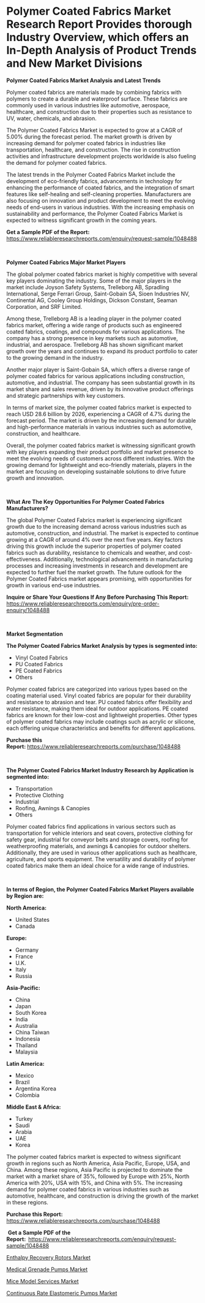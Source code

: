 <p><h1>Polymer Coated Fabrics Market Research Report Provides thorough Industry Overview, which offers an In-Depth Analysis of Product Trends and New Market Divisions</h1></p><p><strong>Polymer Coated Fabrics Market Analysis and Latest Trends</strong></p>
<p><p>Polymer coated fabrics are materials made by combining fabrics with polymers to create a durable and waterproof surface. These fabrics are commonly used in various industries like automotive, aerospace, healthcare, and construction due to their properties such as resistance to UV, water, chemicals, and abrasion.</p><p>The Polymer Coated Fabrics Market is expected to grow at a CAGR of 5.00% during the forecast period. The market growth is driven by increasing demand for polymer coated fabrics in industries like transportation, healthcare, and construction. The rise in construction activities and infrastructure development projects worldwide is also fueling the demand for polymer coated fabrics.</p><p>The latest trends in the Polymer Coated Fabrics Market include the development of eco-friendly fabrics, advancements in technology for enhancing the performance of coated fabrics, and the integration of smart features like self-healing and self-cleaning properties. Manufacturers are also focusing on innovation and product development to meet the evolving needs of end-users in various industries. With the increasing emphasis on sustainability and performance, the Polymer Coated Fabrics Market is expected to witness significant growth in the coming years.</p></p>
<p><strong>Get a Sample PDF of the Report:&nbsp;</strong> <a href="https://www.reliableresearchreports.com/enquiry/request-sample/1048488">https://www.reliableresearchreports.com/enquiry/request-sample/1048488</a></p>
<p>&nbsp;</p>
<p><strong>Polymer Coated Fabrics Major Market Players</strong></p>
<p><p>The global polymer coated fabrics market is highly competitive with several key players dominating the industry. Some of the major players in the market include Joyson Safety Systems, Trelleborg AB, Spradling International, Serge Ferrari Group, Saint-Gobain SA, Sioen Industries NV, Continental AG, Cooley Group Holdings, Dickson Constant, Seaman Corporation, and SRF Limited.</p><p>Among these, Trelleborg AB is a leading player in the polymer coated fabrics market, offering a wide range of products such as engineered coated fabrics, coatings, and compounds for various applications. The company has a strong presence in key markets such as automotive, industrial, and aerospace. Trelleborg AB has shown significant market growth over the years and continues to expand its product portfolio to cater to the growing demand in the industry.</p><p>Another major player is Saint-Gobain SA, which offers a diverse range of polymer coated fabrics for various applications including construction, automotive, and industrial. The company has seen substantial growth in its market share and sales revenue, driven by its innovative product offerings and strategic partnerships with key customers.</p><p>In terms of market size, the polymer coated fabrics market is expected to reach USD 28.6 billion by 2026, experiencing a CAGR of 4.7% during the forecast period. The market is driven by the increasing demand for durable and high-performance materials in various industries such as automotive, construction, and healthcare.</p><p>Overall, the polymer coated fabrics market is witnessing significant growth with key players expanding their product portfolio and market presence to meet the evolving needs of customers across different industries. With the growing demand for lightweight and eco-friendly materials, players in the market are focusing on developing sustainable solutions to drive future growth and innovation.</p></p>
<p>&nbsp;</p>
<p><strong>What Are The Key Opportunities For Polymer Coated Fabrics Manufacturers?</strong></p>
<p><p>The global Polymer Coated Fabrics market is experiencing significant growth due to the increasing demand across various industries such as automotive, construction, and industrial. The market is expected to continue growing at a CAGR of around 4% over the next five years. Key factors driving this growth include the superior properties of polymer coated fabrics such as durability, resistance to chemicals and weather, and cost-effectiveness. Additionally, technological advancements in manufacturing processes and increasing investments in research and development are expected to further fuel the market growth. The future outlook for the Polymer Coated Fabrics market appears promising, with opportunities for growth in various end-use industries.</p></p>
<p><strong>Inquire or Share Your Questions If Any Before Purchasing This Report:</strong> <a href="https://www.reliableresearchreports.com/enquiry/pre-order-enquiry/1048488">https://www.reliableresearchreports.com/enquiry/pre-order-enquiry/1048488</a></p>
<p>&nbsp;</p>
<p><strong>Market Segmentation</strong></p>
<p><strong>The Polymer Coated Fabrics Market Analysis by types is segmented into:</strong></p>
<p><ul><li>Vinyl Coated Fabrics</li><li>PU Coated Fabrics</li><li>PE Coated Fabrics</li><li>Others</li></ul></p>
<p><p>Polymer coated fabrics are categorized into various types based on the coating material used. Vinyl coated fabrics are popular for their durability and resistance to abrasion and tear. PU coated fabrics offer flexibility and water resistance, making them ideal for outdoor applications. PE coated fabrics are known for their low-cost and lightweight properties. Other types of polymer coated fabrics may include coatings such as acrylic or silicone, each offering unique characteristics and benefits for different applications.</p></p>
<p><strong>Purchase this Report:&nbsp;</strong><a href="https://www.reliableresearchreports.com/purchase/1048488">https://www.reliableresearchreports.com/purchase/1048488</a></p>
<p>&nbsp;</p>
<p><strong>The Polymer Coated Fabrics Market Industry Research by Application is segmented into:</strong></p>
<p><ul><li>Transportation</li><li>Protective Clothing</li><li>Industrial</li><li>Roofing, Awnings & Canopies</li><li>Others</li></ul></p>
<p><p>Polymer coated fabrics find applications in various sectors such as transportation for vehicle interiors and seat covers, protective clothing for safety gear, industrial for conveyor belts and storage covers, roofing for weatherproofing materials, and awnings & canopies for outdoor shelters. Additionally, they are used in various other applications such as healthcare, agriculture, and sports equipment. The versatility and durability of polymer coated fabrics make them an ideal choice for a wide range of industries.</p></p>
<p>&nbsp;</p>
<p><strong>In terms of Region, the Polymer Coated Fabrics Market Players available by Region are:</strong></p>
<p>
    <p> <strong> North America: </strong>
        <ul>
            <li>United States</li>
            <li>Canada</li>
        </ul>
        </p> 
    <p> <strong> Europe: </strong>
        <ul>
            <li>Germany</li>
            <li>France</li>
            <li>U.K.</li>
            <li>Italy</li>
            <li>Russia</li>
        </ul>
        </p> 
    <p> <strong> Asia-Pacific: </strong>
        <ul>
            <li>China</li>
            <li>Japan</li>
            <li>South Korea</li>
            <li>India</li>
            <li>Australia</li>
            <li>China Taiwan</li>
            <li>Indonesia</li>
            <li>Thailand</li>
            <li>Malaysia</li>
        </ul>
        </p> 
    <p> <strong> Latin America: </strong>
        <ul>
            <li>Mexico</li>
            <li>Brazil</li>
            <li>Argentina Korea</li>
            <li>Colombia</li>
        </ul>
        </p> 
    <p> <strong> Middle East & Africa: </strong>
        <ul>
            <li>Turkey</li>
            <li>Saudi</li>
            <li>Arabia</li>
            <li>UAE</li>
            <li>Korea</li>
        </ul>
    </p>
    </p>
<p><p>The polymer coated fabrics market is expected to witness significant growth in regions such as North America, Asia Pacific, Europe, USA, and China. Among these regions, Asia Pacific is projected to dominate the market with a market share of 35%, followed by Europe with 25%, North America with 20%, USA with 15%, and China with 5%. The increasing demand for polymer coated fabrics in various industries such as automotive, healthcare, and construction is driving the growth of the market in these regions.</p></p>
<p><strong>Purchase this Report: </strong><a href="https://www.reliableresearchreports.com/purchase/1048488">https://www.reliableresearchreports.com/purchase/1048488</a></p>
<p>&nbsp;<strong>Get a Sample PDF of the Report:&nbsp;&nbsp;</strong><a href="https://www.reliableresearchreports.com/enquiry/request-sample/1048488">https://www.reliableresearchreports.com/enquiry/request-sample/1048488</a></p>
<p><strong></strong></p>
<p><p><a href="https://view.publitas.com/reportprime-1/enthalpy-recovery-rotors-market-size-focuses-on-market-dynamics-in-depth-analysis-and-future-projections-of-its-market-forecasted-for-period-from-2023-to-2030/">Enthalpy Recovery Rotors Market</a></p><p><a href="https://view.publitas.com/reportprime-1/medical-grenade-pumps-market-size-growth-and-forecast-from-2023-2030/">Medical Grenade Pumps Market</a></p><p><a href="https://unruly-ladybug-44b.notion.site/Mice-Model-Services-Market-Size-Market-Share-and-Global-Market-Analysis-Report-2024-2031-df738168ba5e4ec8a25bd5a17664edcc">Mice Model Services Market</a></p><p><a href="https://view.publitas.com/reportprime-1/continuous-rate-elastomeric-pumps-market-size-focuses-on-market-dynamics-in-depth-analysis-and-future-projections-of-its-market-forecasted-for-period-from-2023-to-2030/">Continuous Rate Elastomeric Pumps Market</a></p></p>
